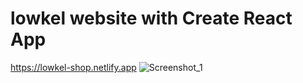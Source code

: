 # lowkel website with Create React App
https://lowkel-shop.netlify.app
![Screenshot_1](https://user-images.githubusercontent.com/40970351/149688791-26dbae3f-cace-4e23-a50c-489e9c34099f.png)

